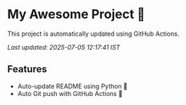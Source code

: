 # My Awesome Project 🚀

This project is automatically updated using GitHub Actions.

_Last updated: 2025-07-05 12:17:41 IST_

## Features
- Auto-update README using Python 🐍
- Auto Git push with GitHub Actions 🤖
